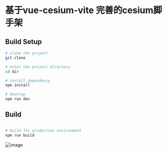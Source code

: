 # 基于vue-cesium-vite 完善的cesium脚手架

## Build Setup

```bash
# clone the project
git clone

# enter the project directory
cd dir

# install dependency
npm install

# develop
npm run dev
```

## Build

```bash

# build for production environment
npm run build
```
![image](https://github.com/user-attachments/assets/dbbaf0c2-8587-494a-a9e8-2471b383ebdc)

